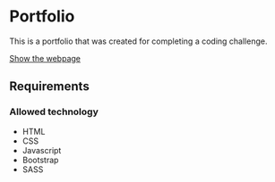 # Portfolio

This is a portfolio that was created for completing a coding challenge.

[Show the webpage](https://hoschi-it.github.io/portfolio/)

## Requirements

### Allowed technology
- HTML
- CSS
- Javascript
- Bootstrap
- SASS
